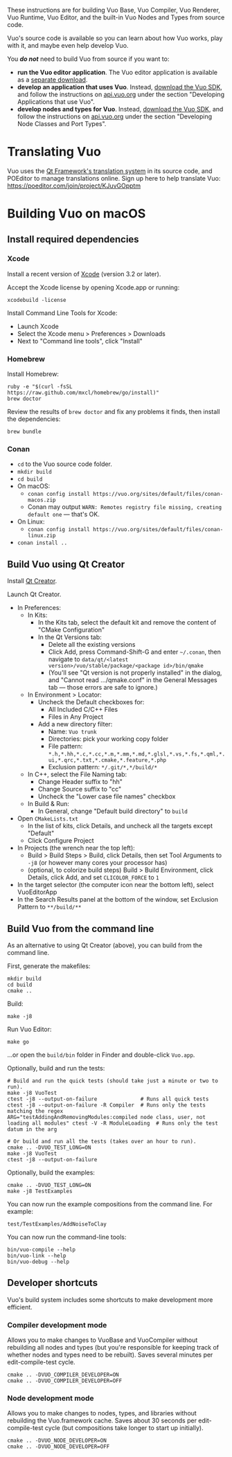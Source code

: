 These instructions are for building Vuo Base, Vuo Compiler, Vuo Renderer, Vuo Runtime, Vuo Editor, and the built-in Vuo Nodes and Types from source code.

Vuo's source code is available so you can learn about how Vuo works, play with it, and maybe even help develop Vuo.

You ***do not*** need to build Vuo from source if you want to:

   - **run the Vuo editor application**.  The Vuo editor application is available as a [separate download](https://vuo.org/download).
   - **develop an application that uses Vuo**.  Instead, [download the Vuo SDK](https://vuo.org/download), and follow the instructions on [api.vuo.org](https://api.vuo.org) under the section "Developing Applications that use Vuo".
   - **develop nodes and types for Vuo**.  Instead, [download the Vuo SDK](https://vuo.org/download), and follow the instructions on [api.vuo.org](https://api.vuo.org) under the section "Developing Node Classes and Port Types".


# Translating Vuo
Vuo uses the [Qt Framework's translation system](https://doc.qt.io/qt-5/qtlinguist-index.html) in its source code, and POEditor to manage translations online.  Sign up here to help translate Vuo: <https://poeditor.com/join/project/KJuvGOpptm>


# Building Vuo on macOS


## Install required dependencies

### Xcode

Install a recent version of [Xcode](https://developer.apple.com/xcode/) (version 3.2 or later).

Accept the Xcode license by opening Xcode.app or running:

    xcodebuild -license

Install Command Line Tools for Xcode:

   - Launch Xcode
   - Select the Xcode menu > Preferences > Downloads
   - Next to "Command line tools", click "Install"

### Homebrew

Install Homebrew:

    ruby -e "$(curl -fsSL https://raw.github.com/mxcl/homebrew/go/install)"
    brew doctor

Review the results of `brew doctor` and fix any problems it finds, then install the dependencies:

    brew bundle

### Conan
   - `cd` to the Vuo source code folder.
   - `mkdir build`
   - `cd build`
   - On macOS:
      - `conan config install https://vuo.org/sites/default/files/conan-macos.zip`
      - Conan may output `WARN: Remotes registry file missing, creating default one` — that's OK.
   - On Linux:
      - `conan config install https://vuo.org/sites/default/files/conan-linux.zip`
   - `conan install ..`


## Build Vuo using Qt Creator

Install [Qt Creator](https://download.qt.io/official_releases/qtcreator/).

Launch Qt Creator.

   - In Preferences:
      - In Kits:
         - In the Kits tab, select the default kit and remove the content of "CMake Configuration"
         - In the Qt Versions tab:
            - Delete all the existing versions
            - Click Add, press Command-Shift-G and enter `~/.conan`, then navigate to `data/qt/<latest version>/vuo/stable/package/<package id>/bin/qmake`
            - (You'll see "Qt version is not properly installed" in the dialog, and "Cannot read …/qmake.conf" in the General Messages tab — those errors are safe to ignore.)
      - In Environment > Locator:
         - Uncheck the Default checkboxes for:
            - All Included C/C++ Files
            - Files in Any Project
         - Add a new directory filter:
            - Name: `Vuo trunk`
            - Directories: pick your working copy folder
            - File pattern: `*.h,*.hh,*.c,*.cc,*.m,*.mm,*.md,*.glsl,*.vs,*.fs,*.qml,*.ui,*.qrc,*.txt,*.cmake,*.feature,*.php`
            - Exclusion pattern: `*/.git/*,*/build/*`
      - In C++, select the File Naming tab:
         - Change Header suffix to "hh"
         - Change Source suffix to "cc"
         - Uncheck the "Lower case file names" checkbox
      - In Build & Run:
         - In General, change "Default build directory" to `build`
   - Open `CMakeLists.txt`
      - In the list of kits, click Details, and uncheck all the targets except "Default"
      - Click Configure Project
   - In Projects (the wrench near the top left):
      - Build > Build Steps > Build, click Details, then set Tool Arguments to `-j8` (or however many cores your processor has)
      - (optional, to colorize build steps) Build > Build Environment, click Details, click Add, and set `CLICOLOR_FORCE` to `1`
   - In the target selector (the computer icon near the bottom left), select VuoEditorApp
   - In the Search Results panel at the bottom of the window, set Exclusion Pattern to `**/build/**`

## Build Vuo from the command line

As an alternative to using Qt Creator (above), you can build from the command line.

First, generate the makefiles:

    mkdir build
    cd build
    cmake ..

Build:

    make -j8

Run Vuo Editor:

    make go

…or open the `build/bin` folder in Finder and double-click `Vuo.app`.

Optionally, build and run the tests:

    # Build and run the quick tests (should take just a minute or two to run).
    make -j8 VuoTest
    ctest -j8 --output-on-failure              # Runs all quick tests
    ctest -j8 --output-on-failure -R Compiler  # Runs only the tests matching the regex
    ARG="testAddingAndRemovingModules:compiled node class, user, not loading all modules" ctest -V -R ModuleLoading  # Runs only the test datum in the arg

    # Or build and run all the tests (takes over an hour to run).
    cmake .. -DVUO_TEST_LONG=ON
    make -j8 VuoTest
    ctest -j8 --output-on-failure

Optionally, build the examples:

    cmake .. -DVUO_TEST_LONG=ON
    make -j8 TestExamples

You can now run the example compositions from the command line. For example:

    test/TestExamples/AddNoiseToClay

You can now run the command-line tools:

    bin/vuo-compile --help
    bin/vuo-link --help
    bin/vuo-debug --help

## Developer shortcuts
Vuo's build system includes some shortcuts to make development more efficient.

### Compiler development mode
Allows you to make changes to VuoBase and VuoCompiler without rebuilding all nodes and types (but you're responsible for keeping track of whether nodes and types need to be rebuilt).  Saves several minutes per edit-compile-test cycle.

    cmake .. -DVUO_COMPILER_DEVELOPER=ON
    cmake .. -DVUO_COMPILER_DEVELOPER=OFF

### Node development mode
Allows you to make changes to nodes, types, and libraries without rebuilding the Vuo.framework cache.  Saves about 30 seconds per edit-compile-test cycle (but compositions take longer to start up initially).

    cmake .. -DVUO_NODE_DEVELOPER=ON
    cmake .. -DVUO_NODE_DEVELOPER=OFF
